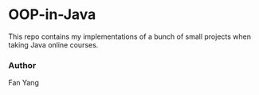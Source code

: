 # OOP-in-Java
This repo contains my implementations of a bunch of small projects when taking Java online courses. 

### Author
Fan Yang
